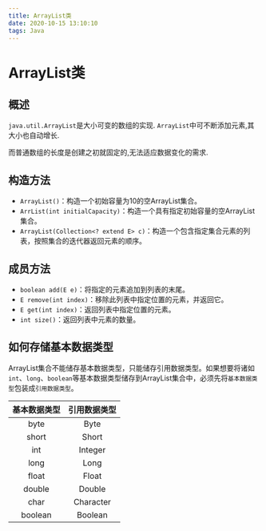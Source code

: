 ```yaml
---
title: ArrayList类
date: 2020-10-15 13:10:10
tags: Java
---
```


# ArrayList类

## 概述

`java.util.ArrayList`是大小可变的数组的实现. `ArrayList`中可不断添加元素,其大小也自动增长.

而普通数组的长度是创建之初就固定的,无法适应数据变化的需求. 

## 构造方法

+ `ArrayList()`：构造一个初始容量为10的空ArrayList集合。
+ `ArrList(int initialCapacity)`：构造一个具有指定初始容量的空ArrayList集合。
+ `ArrayList(Collection<? extend E> c)`：构造一个包含指定集合元素的列表，按照集合的迭代器返回元素的顺序。

## 成员方法

+ `boolean add(E e)`：将指定的元素追加到列表的末尾。
+ `E remove(int index)`：移除此列表中指定位置的元素，并返回它。
+ `E get(int index)`：返回列表中指定位置的元素。
+ `int size()`：返回列表中元素的数量。

## 如何存储基本数据类型

ArrayList集合不能储存基本数据类型，只能储存引用数据类型。如果想要将诸如`int`、`long`、`boolean`等基本数据类型储存到ArrayList集合中，必须先将`基本数据类型`包装成`引用数据类型`。

| 基本数据类型 | 引用数据类型 |
| :----------: | :----------: |
|     byte     |     Byte     |
|    short     |    Short     |
|     int      |   Integer    |
|     long     |     Long     |
|    float     |    Float     |
|    double    |    Double    |
|     char     |  Character   |
|   boolean    |   Boolean    |